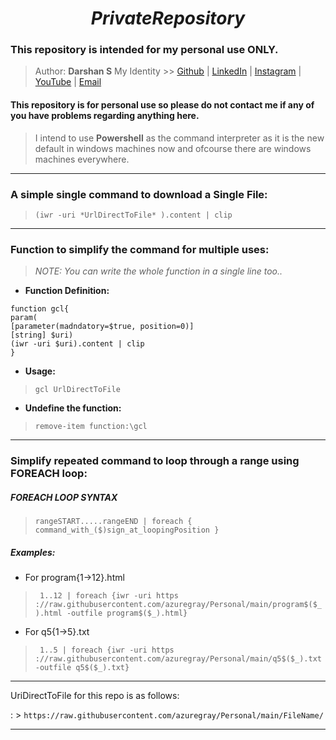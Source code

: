 # $$ Private Repository $$

### This repository is intended for my personal use ONLY.

> Author: **Darshan S**
> My Identity >>  [Github](https://github.com/azuregray/) | [LinkedIn](https://linkedin.com/in/arcticblue/) | [Instagram](https://instagram.com/thedarshgowda/) | [YouTube](https://www.youtube.com/@thedarshgowda/) | [Email](mailto:d7gowda@gmail.com)

#### This repository is for personal use so please do not contact me if any of you have problems regarding anything here.

> I intend to use **Powershell** as the command interpreter as it is the new default in windows machines now and ofcourse there are windows machines everywhere.

---
### A simple single command to download a Single File:
> `(iwr -uri *UrlDirectToFile* ).content | clip`

---
### Function to simplify the command for multiple uses:
> _NOTE: You can write the whole function in a single line too.._

- **Function Definition:**
```
function gcl{
param(
[parameter(madndatory=$true, position=0)]
[string] $uri)
(iwr -uri $uri).content | clip
}
```

- **Usage:**
> `gcl UrlDirectToFile`

- **Undefine the function:**
> `remove-item function:\gcl`

---
### Simplify repeated command to loop through a range using FOREACH loop:

##### FOREACH LOOP SYNTAX

> `rangeSTART.....rangeEND | foreach { command_with_($)sign_at_loopingPosition } `

##### Examples: 
- For program{1->12}.html
> ` 1..12 | foreach {iwr -uri https​://raw.githubusercontent.com/azuregray/Personal/main/program$($_).html -outfile program$($_).html}`

- For q5{1->5}.txt
> ` 1..5 | foreach {iwr -uri https​://raw.githubusercontent.com/azuregray/Personal/main/q5$($_).txt -outfile q5$($_).txt}`

---
UriDirectToFile for this repo is as follows:

: > `https​://raw.githubusercontent.com/azuregray/Personal/main/FileName/`

---

